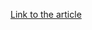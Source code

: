 [Link to the article](https://www.sentinelone.com/labs/a-glimpse-into-future-scarcruft-campaigns-attackers-gather-strategic-intelligence-and-target-cybersecurity-professionals/)
